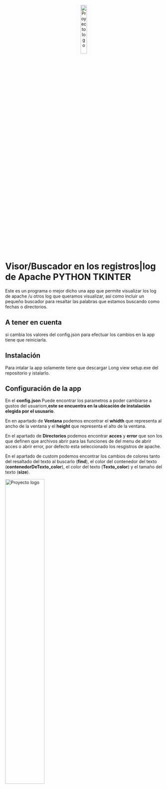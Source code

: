<p align="center">
 <img width=20% height=20% src="https://i.imgur.com/bGizZPd.png" alt="Proyecto logo">
 <h1> Visor/Buscador en los registros|log de Apache PYTHON TKINTER</h1>
</p>

<p>Este es un programa o mejor dicho una app que permite visualizar los log de apache /u otros log que queramos visualizar, asi como incluir un pequeño buscador para resaltar las palabras que estamos buscando como fechas o directorios.</p>

<h2>A tener en cuenta</h2>
<p>si cambia los valores del config.json para efectuar los cambios en la app tiene que reiniciarla.</p>

<h2>Instalación</h2>

<p>Para intalar la app solamente tiene que descargar Long view setup.exe del repositorio y istalarlo.</p>

<h2>Configuración de la app</h2>
<p align="center">
 <p>En el <strong>config.json</strong> Puede encontrar los parametros a poder cambiarse a gustos del usuariom,<strong>este se encuentra en la ubicación de instalación elegida por el ususario</strong>.</p>
 <p>En en apartado de <strong>Ventana</strong> podemos encontrar el <strong>whidth</strong> que representa al ancho de la ventana y el <strong>height</strong> que representa el alto de la ventana.</p>
 <p>En el apartado de <strong>Directorios</strong> podemos encontrar <strong>acces</strong> y <strong>error</strong> que son los que definen que archivos abrir para las funciones de del menu de abrir acces o abrir error, por defecto esta seleccionado los resgistros de apache.</p>
 <p>En el apartado de custom podemos encontrar los cambios de colores tanto del resaltado del texto al buscarlo (<strong>find</strong>), el color del contenedor del texto (<strong>contenedorDeTexto_color</strong>), el color del texto (<strong>Texto_color</strong>) y el tamaño del texto (<strong>size</strong>).</p>
 <img width=50% height=50% src="https://i.imgur.com/Rc1L0Dz.png" alt="Proyecto logo">
</p>
